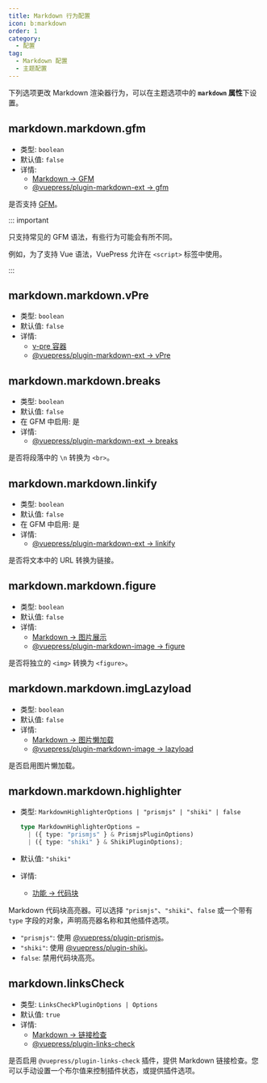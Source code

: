 ```yaml
---
title: Markdown 行为配置
icon: b:markdown
order: 1
category:
  - 配置
tag:
  - Markdown 配置
  - 主题配置
---
```


下列选项更改 Markdown 渲染器行为，可以在主题选项中的 **`markdown` 属性**下设置。

<!-- more -->

## markdown.markdown.gfm

- 类型: `boolean`
- 默认值: `false`
- 详情:
  - [Markdown → GFM](../../guide/markdown/others.md#gfm)
  - [@vuepress/plugin-markdown-ext → gfm][gfm]

是否支持 [GFM](https://github.github.com/gfm/)。

::: important

只支持常见的 GFM 语法，有些行为可能会有所不同。

例如，为了支持 Vue 语法，VuePress 允许在 `<script>` 标签中使用。

:::

## markdown.markdown.vPre

- 类型: `boolean`
- 默认值: `false`
- 详情:
  - [v-pre 容器](../../guide/markdown/others.md#v-pre)
  - [@vuepress/plugin-markdown-ext → vPre][vPre]

## markdown.markdown.breaks

- 类型: `boolean`
- 默认值: `false`
- 在 GFM 中启用: 是
- 详情:
  - [@vuepress/plugin-markdown-ext → breaks][breaks]

是否将段落中的 `\n` 转换为 `<br>`。

## markdown.markdown.linkify

- 类型: `boolean`
- 默认值: `false`
- 在 GFM 中启用: 是
- 详情:
  - [@vuepress/plugin-markdown-ext → linkify][linkify]

是否将文本中的 URL 转换为链接。

## markdown.markdown.figure

- 类型: `boolean`
- 默认值: `false`
- 详情:
  - [Markdown → 图片展示](../../guide/markdown/grammar/image.md#图片展示)
  - [@vuepress/plugin-markdown-image → figure][figure]

是否将独立的 `<img>` 转换为 `<figure>`。

## markdown.markdown.imgLazyload

- 类型: `boolean`
- 默认值: `false`
- 详情:
  - [Markdown → 图片懒加载](../../guide/markdown/grammar/image.md#图片懒加载)
  - [@vuepress/plugin-markdown-image → lazyload][lazyload]

是否启用图片懒加载。

## markdown.markdown.highlighter

- 类型: `MarkdownHighlighterOptions | "prismjs" | "shiki" | false`

  ```ts
  type MarkdownHighlighterOptions =
    | ({ type: "prismjs" } & PrismjsPluginOptions)
    | ({ type: "shiki" } & ShikiPluginOptions);
  ```

- 默认值: `"shiki"`

- 详情:
  - [功能 → 代码块](../../guide/markdown/code/fence.md)

Markdown 代码块高亮器。可以选择 `"prismjs"`、`"shiki"`、`false` 或一个带有 `type` 字段的对象，声明高亮器名称和其他插件选项。

- `"prismjs"`: 使用 [@vuepress/plugin-prismjs][prismjs]。
- `"shiki"`: 使用 [@vuepress/plugin-shiki][shiki]。
- `false`: 禁用代码块高亮。

## markdown.linksCheck <Badge text="默认启用" />

- 类型: `LinksCheckPluginOptions | Options`
- 默认值: `true`
- 详情:
  - [Markdown → 链接检查](../../guide/markdown/others.md#链接检查)
  - [@vuepress/plugin-links-check][links-check]

是否启用 `@vuepress/plugin-links-check` 插件，提供 Markdown 链接检查。您可以手动设置一个布尔值来控制插件状态，或提供插件选项。

[links-check]: https://ecosystem.vuejs.press/zh/plugins/markdown/links-check.html#options
[breaks]: https://ecosystem.vuejs.press/zh/plugins/markdown/markdown-ext.html#breaks
[linkify]: https://ecosystem.vuejs.press/zh/plugins/markdown/markdown-ext.html#linkify
[gfm]: https://ecosystem.vuejs.press/zh/plugins/markdown/markdown-ext.html#gfm
[figure]: https://ecosystem.vuejs.press/zh/plugins/markdown/markdown-image.html#figure
[lazyload]: https://ecosystem.vuejs.press/zh/plugins/markdown/markdown-image.html#lazyload
[vPre]: https://ecosystem.vuejs.press/zh/plugins/markdown/markdown-ext.html#vPre
[prismjs]: https://ecosystem.vuejs.press/zh/plugins/markdown/prismjs.html
[shiki]: https://ecosystem.vuejs.press/zh/plugins/markdown/shiki.html
